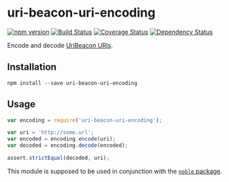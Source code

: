 # uri-beacon-uri-encoding
[![npm version](https://badge.fury.io/js/uri-beacon-uri-encoding.svg)](http://badge.fury.io/js/uri-beacon-uri-encoding)
[![Build Status](https://travis-ci.org/pgaubatz/node-uri-beacon-uri-encoding)](https://travis-ci.org/pgaubatz/uri-beacon-uri-encoding)
[![Coverage Status](https://coveralls.io/repos/pgaubatz/node-uri-beacon-uri-encoding/badge.svg)](https://coveralls.io/r/pgaubatz/node-uri-beacon-uri-encoding)
[![Dependency Status](https://david-dm.org/pgaubatz/node-uri-beacon-uri-encoding.svg)](https://david-dm.org/pgaubatz/node-uri-beacon-uri-encoding)

Encode and decode [UriBeacon URIs](https://github.com/google/uribeacon/blob/master/specification/AdvertisingMode.md).  

## Installation

    npm install --save uri-beacon-uri-encoding

## Usage
```javascript
var encoding = require('uri-beacon-uri-encoding');

var uri = 'http://some.url';
var encoded = encoding.encode(uri);
var decoded = encoding.decode(encoded);

assert.strictEqual(decoded, uri);
```

This module is supposed to be used in conjunction with the [`noble` package](https://github.com/sandeepmistry/noble).
